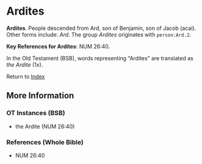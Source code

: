 # Ardites
**Ardites**. 
People descended from Ard, son of Benjamin, son of Jacob (acai). 
Other forms include: 
*Ard*. 
The group _Ardites_ originates with `person:Ard.2`. 


**Key References for Ardites**: 
NUM 26:40. 


In the Old Testament (BSB), words representing “Ardites” are translated as 
*the Ardite* (1x). 




Return to [Index](00-Index.md)

## More Information

### OT Instances (BSB)

* the Ardite (NUM 26:40)



### References (Whole Bible)

* NUM 26:40



